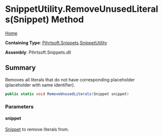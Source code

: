 # SnippetUtility\.RemoveUnusedLiterals\(Snippet\) Method

[Home](../../../../README.md)

**Containing Type**: [Pihrtsoft.Snippets](../../README.md)\.[SnippetUtility](../README.md)

**Assembly**: Pihrtsoft\.Snippets\.dll

## Summary

Removes all literals that do not have corresponding placeholder \(placeholder with same identifier\)\.

```csharp
public static void RemoveUnusedLiterals(Snippet snippet)
```

### Parameters

#### snippet

[Snippet](../../Snippet/README.md) to remove literals from\.